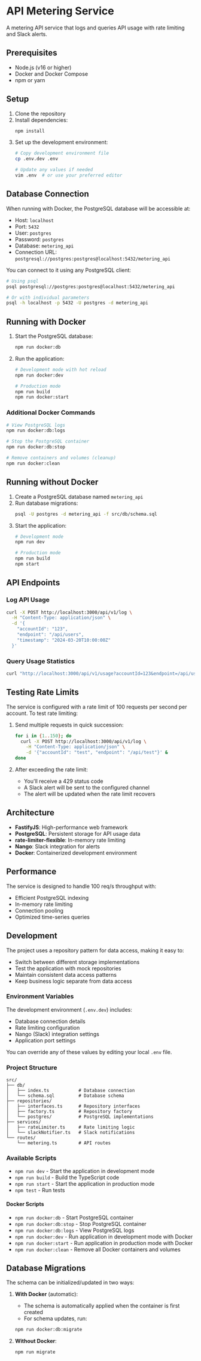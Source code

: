 # API Metering Service

A metering API service that logs and queries API usage with rate limiting and Slack alerts.

## Prerequisites

- Node.js (v16 or higher)
- Docker and Docker Compose
- npm or yarn

## Setup

1. Clone the repository
2. Install dependencies:
   ```bash
   npm install
   ```
3. Set up the development environment:
   ```bash
   # Copy development environment file
   cp .env.dev .env
   
   # Update any values if needed
   vim .env  # or use your preferred editor
   ```

## Database Connection

When running with Docker, the PostgreSQL database will be accessible at:
- Host: `localhost`
- Port: `5432`
- User: `postgres`
- Password: `postgres`
- Database: `metering_api`
- Connection URL: `postgresql://postgres:postgres@localhost:5432/metering_api`

You can connect to it using any PostgreSQL client:
```bash
# Using psql
psql postgresql://postgres:postgres@localhost:5432/metering_api

# Or with individual parameters
psql -h localhost -p 5432 -U postgres -d metering_api
```

## Running with Docker

1. Start the PostgreSQL database:
   ```bash
   npm run docker:db
   ```

2. Run the application:
   ```bash
   # Development mode with hot reload
   npm run docker:dev

   # Production mode
   npm run build
   npm run docker:start
   ```

### Additional Docker Commands

```bash
# View PostgreSQL logs
npm run docker:db:logs

# Stop the PostgreSQL container
npm run docker:db:stop

# Remove containers and volumes (cleanup)
npm run docker:clean
```

## Running without Docker

1. Create a PostgreSQL database named `metering_api`
2. Run database migrations:
   ```bash
   psql -U postgres -d metering_api -f src/db/schema.sql
   ```
3. Start the application:
   ```bash
   # Development mode
   npm run dev

   # Production mode
   npm run build
   npm start
   ```

## API Endpoints

### Log API Usage

```bash
curl -X POST http://localhost:3000/api/v1/log \
  -H "Content-Type: application/json" \
  -d '{
    "accountId": "123",
    "endpoint": "/api/users",
    "timestamp": "2024-03-20T10:00:00Z"
  }'
```

### Query Usage Statistics

```bash
curl "http://localhost:3000/api/v1/usage?accountId=123&endpoint=/api/users&startTime=2024-03-20T00:00:00Z&endTime=2024-03-20T23:59:59Z&window=hour"
```

## Testing Rate Limits

The service is configured with a rate limit of 100 requests per second per account. To test rate limiting:

1. Send multiple requests in quick succession:
   ```bash
   for i in {1..150}; do
     curl -X POST http://localhost:3000/api/v1/log \
       -H "Content-Type: application/json" \
       -d '{"accountId": "test", "endpoint": "/api/test"}' &
   done
   ```

2. After exceeding the rate limit:
   - You'll receive a 429 status code
   - A Slack alert will be sent to the configured channel
   - The alert will be updated when the rate limit recovers

## Architecture

- **FastifyJS**: High-performance web framework
- **PostgreSQL**: Persistent storage for API usage data
- **rate-limiter-flexible**: In-memory rate limiting
- **Nango**: Slack integration for alerts
- **Docker**: Containerized development environment

## Performance

The service is designed to handle 100 req/s throughput with:
- Efficient PostgreSQL indexing
- In-memory rate limiting
- Connection pooling
- Optimized time-series queries

## Development

The project uses a repository pattern for data access, making it easy to:
- Switch between different storage implementations
- Test the application with mock repositories
- Maintain consistent data access patterns
- Keep business logic separate from data access

### Environment Variables

The development environment (`.env.dev`) includes:
- Database connection details
- Rate limiting configuration
- Nango (Slack) integration settings
- Application port settings

You can override any of these values by editing your local `.env` file.

### Project Structure

```
src/
├── db/
│   ├── index.ts           # Database connection
│   └── schema.sql         # Database schema
├── repositories/
│   ├── interfaces.ts      # Repository interfaces
│   ├── factory.ts         # Repository factory
│   └── postgres/          # PostgreSQL implementations
├── services/
│   ├── rateLimiter.ts     # Rate limiting logic
│   └── slackNotifier.ts   # Slack notifications
└── routes/
    └── metering.ts        # API routes
```

### Available Scripts

- `npm run dev` - Start the application in development mode
- `npm run build` - Build the TypeScript code
- `npm run start` - Start the application in production mode
- `npm test` - Run tests

#### Docker Scripts
- `npm run docker:db` - Start PostgreSQL container
- `npm run docker:db:stop` - Stop PostgreSQL container
- `npm run docker:db:logs` - View PostgreSQL logs
- `npm run docker:dev` - Run application in development mode with Docker
- `npm run docker:start` - Run application in production mode with Docker
- `npm run docker:clean` - Remove all Docker containers and volumes

## Database Migrations

The schema can be initialized/updated in two ways:

1. **With Docker** (automatic):
   - The schema is automatically applied when the container is first created
   - For schema updates, run:
   ```bash
   npm run docker:db:migrate
   ```

2. **Without Docker**:
   ```bash
   npm run migrate
   ```
